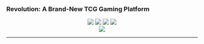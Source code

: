 ### Revolution: A Brand-New TCG Gaming Platform

<center>
    <img src="https://img.shields.io/badge/Language-Java,&nbsp;GLSL-red.svg?style=flat-square"/>
<img src="https://img.shields.io/badge/License-MIT-yellow.svg?style=flat-square"/>
<img src="https://img.shields.io/badge/Version-1.0.0-green.svg?style=flat-square"/>
<img src="https://img.shields.io/badge/Dependency-LWJGL-blue.svg?style=flat-square"/>
</center>

<center><img src="https://img.shields.io/badge/Author-Chen&nbsp;YuFei&nbsp;|&nbsp;Wang&nbsp;YiZhen&nbsp;|&nbsp;Yan&nbsp;ZuMing&nbsp;|&nbsp;Yu&nbsp;Fei-purple.svg?style=flat-square"></center>

---
